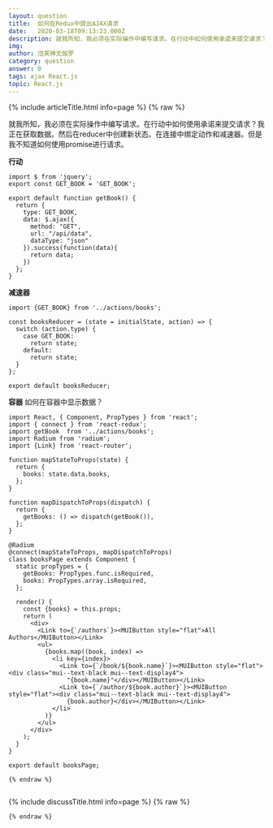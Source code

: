 ```yaml
---
layout: question
title:  如何在Redux中提出AJAX请求
date:   2020-03-18T09:13:23.000Z
description: 就我所知，我必须在实际操作中编写请求。在行动中如何使用承诺来提交请求？我正在获取数据。然后在reducer中创建新状态。在连接中绑定动作和减速器。但是我不...
img: 
author: 泡芙神无伽罗
category: question
answer: 0
tags: ajax React.js
topic: React.js
---
```

<div class="article-root">
  <div class="article">
    {% include articleTitle.html info=page %}
    {% raw %}
    <div class="article-content"><p><font style="vertical-align: inherit;"><font style="vertical-align: inherit;">就我所知，我必须在实际操作中编写请求。</font><font style="vertical-align: inherit;">在行动中如何使用承诺来提交请求？</font><font style="vertical-align: inherit;">我正在获取数据。</font><font style="vertical-align: inherit;">然后在reducer中创建新状态。</font><font style="vertical-align: inherit;">在连接中绑定动作和减速器。</font><font style="vertical-align: inherit;">但是我不知道如何使用promise进行请求。</font></font></p>

<p><strong><font style="vertical-align: inherit;"><font style="vertical-align: inherit;">行动</font></font></strong> </p>

<pre><code>import $ from 'jquery';<font></font>
export const GET_BOOK = 'GET_BOOK';<font></font>
<font></font>
export default function getBook() {<font></font>
  return {<font></font>
    type: GET_BOOK,<font></font>
    data: $.ajax({<font></font>
      method: "GET",<font></font>
      url: "/api/data",<font></font>
      dataType: "json"<font></font>
    }).success(function(data){<font></font>
      return data;<font></font>
    })<font></font>
  };<font></font>
}<font></font>
</code></pre>

<p><strong><font style="vertical-align: inherit;"><font style="vertical-align: inherit;">减速器</font></font></strong></p>

<pre><code>import {GET_BOOK} from '../actions/books';<font></font>
<font></font>
const booksReducer = (state = initialState, action) =&gt; {<font></font>
  switch (action.type) {<font></font>
    case GET_BOOK:<font></font>
      return state;<font></font>
    default:<font></font>
      return state;<font></font>
  }<font></font>
};<font></font>
<font></font>
export default booksReducer;<font></font>
</code></pre>

<p><strong><font style="vertical-align: inherit;"><font style="vertical-align: inherit;">容器</font></font></strong><font style="vertical-align: inherit;"><font style="vertical-align: inherit;"> 
如何在容器中显示数据？</font></font></p>

<pre><code>import React, { Component, PropTypes } from 'react';<font></font>
import { connect } from 'react-redux';<font></font>
import getBook  from '../actions/books';<font></font>
import Radium from 'radium';<font></font>
import {Link} from 'react-router';<font></font>
<font></font>
function mapStateToProps(state) {<font></font>
  return {<font></font>
    books: state.data.books,<font></font>
  };<font></font>
}<font></font>
<font></font>
function mapDispatchToProps(dispatch) {<font></font>
  return {<font></font>
    getBooks: () =&gt; dispatch(getBook()),<font></font>
  };<font></font>
}<font></font>
<font></font>
@Radium<font></font>
@connect(mapStateToProps, mapDispatchToProps)<font></font>
class booksPage extends Component {<font></font>
  static propTypes = {<font></font>
    getBooks: PropTypes.func.isRequired,<font></font>
    books: PropTypes.array.isRequired,<font></font>
  };<font></font>
<font></font>
  render() {<font></font>
    const {books} = this.props;<font></font>
    return (<font></font>
      &lt;div&gt;<font></font>
        &lt;Link to={`/authors`}&gt;&lt;MUIButton style="flat"&gt;All Authors&lt;/MUIButton&gt;&lt;/Link&gt;<font></font>
        &lt;ul&gt;<font></font>
          {books.map((book, index) =&gt;<font></font>
            &lt;li key={index}&gt;<font></font>
              &lt;Link to={`/book/${book.name}`}&gt;&lt;MUIButton style="flat"&gt;&lt;div class="mui--text-black mui--text-display4"&gt;<font></font>
                "{book.name}"&lt;/div&gt;&lt;/MUIButton&gt;&lt;/Link&gt;<font></font>
              &lt;Link to={`/author/${book.author}`}&gt;&lt;MUIButton style="flat"&gt;&lt;div class="mui--text-black mui--text-display4"&gt;<font></font>
                {book.author}&lt;/div&gt;&lt;/MUIButton&gt;&lt;/Link&gt;<font></font>
            &lt;/li&gt;<font></font>
          )}<font></font>
        &lt;/ul&gt;<font></font>
      &lt;/div&gt;<font></font>
    );<font></font>
  }<font></font>
}<font></font>
<font></font>
export default booksPage;<font></font>
</code></pre></div>
    {% endraw %}
  </div>
  <p style="height: 0;width:0;overflow: hidden;"> 第2106篇《如何在Redux中提出AJAX请求》来自Winter(https://github.com/aiyld/aiyld.github.io)的站点</p>
  <div class="discuss-wrapper">
    {% include discussTitle.html info=page %}
    {% raw %}
    
    {% endraw %}
  </div>
<div>
